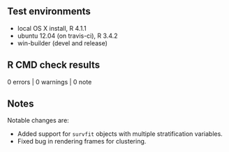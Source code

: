 ## Test environments
* local OS X install, R 4.1.1
* ubuntu 12.04 (on travis-ci), R 3.4.2
* win-builder (devel and release)

## R CMD check results

0 errors | 0 warnings | 0 note

## Notes

Notable changes are:

* Added support for `survfit` objects with multiple stratification variables.
* Fixed bug in rendering frames for clustering.
